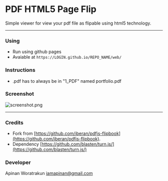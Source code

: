 # PDF HTML5 Page Flip

Simple viewer for view your pdf file as flipable using html5 technology.

--- 
### Using
* Run using github pages
* Avaiable at `https://LOGIN.github.io/REPO_NAME/web/`

### Instructions
* .pdf has to always be in "1_PDF" named portfolio.pdf

### Screenshot
![screenshot.png](screenshot.png)

---
### Credits
* Fork from [https://github.com/iberan/pdfjs-flipbook](https://github.com/iberan/pdfjs-flipbook).  
* Dependency [https://github.com/blasten/turn.js/](https://github.com/blasten/turn.js/)

### Developer
Apinan Woratrakun [iamapinan@gmail.com](mailto:iamapinan@gmail.com)
